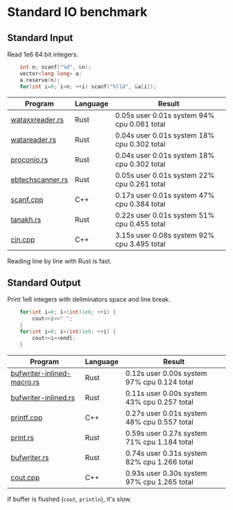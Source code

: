 
# Standard IO benchmark

## Standard Input

Read 1e6 64 bit integers.
```c++
    int n; scanf("%d", &n);
    vector<long long> a;
    a.reserve(n);
    for(int i=0; i<n; ++i) scanf("%lld", &a[i]);
```

|Program | Language | Result |
|--------|----------|--------|
[wataxxreader.rs](rs-scanners/src/wataxxreader.rs) | Rust | 0.05s user 0.01s system 94% cpu 0.061 total
[watareader.rs](rs-scanners/src/watareader.rs) | Rust | 0.04s user 0.01s system 18% cpu 0.302 total
[proconio.rs](rs-scanners/src/proconio.rs) | Rust | 0.04s user 0.01s system 18% cpu 0.302 total
[ebtechscanner.rs](rs-scanners/src/ebtechscanner.rs) | Rust | 0.05s user 0.01s system 22% cpu 0.261 total
[scanf.cpp](scanf.cpp) | C++ |  0.17s user 0.01s system 47% cpu 0.384 total
[tanakh.rs](rs-scanners/src/tanakh.rs) | Rust | 0.22s user 0.01s system 51% cpu 0.455 total
[cin.cpp](cin.cpp) | C++ | 3.15s user 0.08s system 92% cpu 3.495 total

Reading line by line with Rust is fast.

## Standard Output

Print 1e6 integers with deliminators space and line break.

```c++
    for(int i=0; i<(int)1e6; ++i) {
        cout<<i<<" ";
    }
    for(int i=0; i<(int)1e6; ++i) {
        cout<<i<<endl;
    }
```

|Program | Language | Result |
|--------|----------|--------|
[bufwriter-inlined-macro.rs](rs-writers/src/bufwriter-inlined-macro.rs) | Rust | 0.12s user 0.00s system 97% cpu 0.124 total
[bufwriter-inlined.rs](rs-writers/src/bufwriter-inlined.rs) | Rust | 0.11s user 0.00s system 43% cpu 0.257 total
[printf.cpp](printf.cpp) | C++ | 0.27s user 0.01s system 48% cpu 0.557 total
[print.rs](rs-writers/src/print.rs) | Rust |  0.59s user 0.27s system 71% cpu 1.184 total
[bufwriter.rs](rs-writers/src/bufwriter.rs) | Rust |  0.74s user 0.31s system 82% cpu 1.266 total
[cout.cpp](cout.cpp) | C++ | 0.93s user 0.30s system 97% cpu 1.265 total

If buffer is flushed (`cout`, `println`), it's slow.
